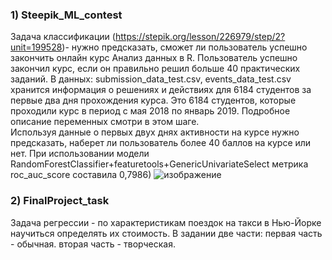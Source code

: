 ### 1) Steepik_ML_contest
Задача классификации (https://stepik.org/lesson/226979/step/2?unit=199528)- нужно предсказать, сможет ли пользователь успешно закончить онлайн курс Анализ данных в R.
Пользователь успешно закончил курс, если он правильно решил больше 40 практических заданий.
В данных: submission_data_test.csv, events_data_test.csv хранится информация о решениях и действиях для 6184 студентов за первые два дня прохождения курса. 
Это 6184 студентов, которые проходили курс в период с мая 2018 по январь 2019. Подробное описание переменных смотри в этом шаге.  
Используя данные о первых двух днях активности на курсе  нужно предсказать, наберет ли пользователь более 40 баллов на курсе или нет.
При использовании модели RandomForestClassifier+featuretools+GenericUnivariateSelect метрика roc_auc_score составила 0,7986)
![изображение](https://github.com/ElkinEvgeny/Steepik_ML_contest/assets/117668820/1ce95f34-dfd9-4683-845b-6f118e308711)
### 2) FinalProject_task
Задача регрессии - по характеристикам поездок на такси в Нью-Йорке научиться определять их стоимость.
В задании две части:
    первая часть - обычная. 
    вторая часть - творческая.
